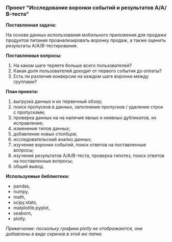 ### Проект "Исследование воронки событий и результатов А/А/В-теста"

**Поставленная задача:**

На основе данных использования мобильного приложения для продажи продуктов питания проанализировать воронку продаж, а также оценить результаты A/A/B-тестирования.

**Поставленные вопросы:**
1. На каком шаге теряете больше всего пользователей?
2. Какая доля пользователей доходит от первого события до оплаты?
3. Есть ли различия конверсии на каждом шаге воронки между группами?

**План проекта:**
1. выгрузка данных и их первичный обзор;
2. поиск пропусков в данных, заполнение пропусков / удаление строк с пропусками;
3. проверка данных на на наличие явных и неявных дубликатов, их исправление; 
4. изменение типов данных;
5. добавление новых столбцов;
6. исследовательский анализ данных;
7. изучение воронки событий, поиск ответов на поставленные вопросы;
8. изучение результатов А/А/В-теста, проверка гипотез, поиск ответов на поставленные вопросы;
9. общий вывод.

**Используемые библиотеки:**
* pandas,
* numpy,
* math,
* scipy.stats,
* matplotlib.pyplot,
* seaborn,
* plotly.

*Примечание: поскольку графики plotly не отображаются, они добавлены в виде скринов в этой же папке.*
